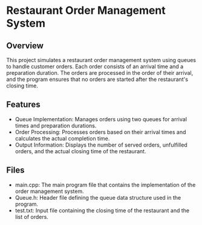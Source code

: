 # Restaurant Order Management System

## Overview
This project simulates a restaurant order management system using queues to handle customer orders. Each order consists of an arrival time and a preparation duration. The orders are processed in the order of their arrival, and the program ensures that no orders are started after the restaurant's closing time.

## Features
- Queue Implementation: Manages orders using two queues for arrival times and preparation durations.
- Order Processing: Processes orders based on their arrival times and calculates the actual completion time.
- Output Information: Displays the number of served orders, unfulfilled orders, and the actual closing time of the restaurant.

## Files
- main.cpp: The main program file that contains the implementation of the order management system.
- Queue.h: Header file defining the queue data structure used in the program.
- test.txt: Input file containing the closing time of the restaurant and the list of orders.